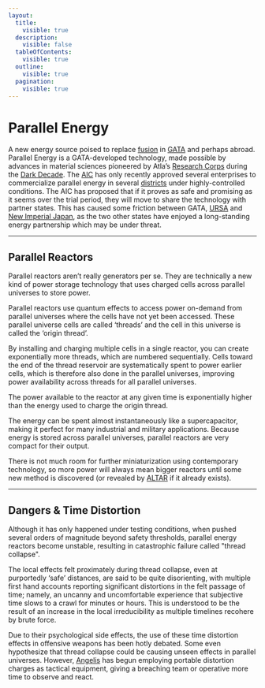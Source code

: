 ```yaml
---
layout:
  title:
    visible: true
  description:
    visible: false
  tableOfContents:
    visible: true
  outline:
    visible: true
  pagination:
    visible: true
---
```


# Parallel Energy

A new energy source poised to replace [fusion](fusion-energy.md) in [GATA](../../nations/gata/) and perhaps abroad. Parallel Energy is a GATA-developed technology, made possible by advances in material sciences pioneered by Atla’s [Research Corps](../../nations/gata/history/the-research-corps.md#overview) during the [Dark Decade](../history/the-dark-decade.md). The [AIC](../../nations/gata/institutions/atlan-information-control-aic.md) has only recently approved several enterprises to commercialize parallel energy in several [districts](../../nations/gata/politics/districts.md) under highly-controlled conditions. The AIC has proposed that if it proves as safe and promising as it seems over the trial period, they will move to share the technology with partner states. This has caused some friction between GATA, [URSA](../../nations/ursa/) and [New Imperial Japan](../../nations/new-imperial-japan/), as the two other states have enjoyed a long-standing energy partnership which may be under threat.

***

## **Parallel Reactors**

Parallel reactors aren’t really generators per se. They are technically a new kind of power storage technology that uses charged cells across parallel universes to store power.

Parallel reactors use quantum effects to access power on-demand from parallel universes where the cells have not yet been accessed. These parallel universe cells are called ‘threads’ and the cell in this universe is called the ‘origin thread’.

By installing and charging multiple cells in a single reactor, you can create exponentially more threads, which are numbered sequentially. Cells toward the end of the thread reservoir are systematically spent to power earlier cells, which is therefore also done in the parallel universes, improving power availability across threads for all parallel universes.

The power available to the reactor at any given time is exponentially higher than the energy used to charge the origin thread.

The energy can be spent almost instantaneously like a supercapacitor, making it perfect for many industrial and military applications. Because energy is stored across parallel universes, parallel reactors are very compact for their output.

There is not much room for further miniaturization using contemporary technology, so more power will always mean bigger reactors until some new method is discovered (or revealed by [ALTAR](../../nations/gata/institutions/altar.md) if it already exists).

***

## **Dangers & Time Distortion**

Although it has only happened under testing conditions, when pushed several orders of magnitude beyond safety thresholds, parallel energy reactors become unstable, resulting in catastrophic failure called "thread collapse".

The local effects felt proximately during thread collapse, even at purportedly ‘safe’ distances, are said to be quite disorienting, with multiple first hand accounts reporting significant distortions in the felt passage of time; namely, an uncanny and uncomfortable experience that subjective time slows to a crawl for minutes or hours. This is understood to be the result of an increase in the local irreducibility as multiple timelines recohere by brute force.

Due to their psychological side effects, the use of these time distortion effects in offensive weapons has been hotly debated. Some even hypothesize that thread collapse could be causing unseen effects in parallel universes. However, [Angelis](../../nations/gata/military-and-defense/angelis.md) has begun employing portable distortion charges as tactical equipment, giving a breaching team or operative more time to observe and react.
